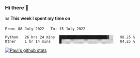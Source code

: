 ### Hi there 👋

📊 **This week I spent my time on**
<!--START_SECTION:waka-->

```text
From: 08 July 2022 - To: 15 July 2022

Python   26 hrs 24 mins  ██████████████████████▓░░   90.25 %
Other    1 hr 14 mins    █░░░░░░░░░░░░░░░░░░░░░░░░   04.25 %
```

<!--END_SECTION:waka-->


[![Paul's github stats](https://github-readme-stats.vercel.app/api?username=mickeyouyou&theme=dracula&show_icons=true)](https://github.com/anuraghazra/github-readme-stats)
